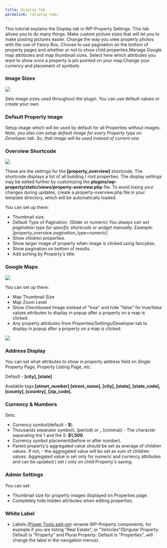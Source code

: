 ```yaml
---
title: Display Tab
permalink: /display-tab/
---
```


This tutorial explains the Display tab in WP-Property Settings. This tab allows you to do many things. Make custom picture sizes that will let you to make posting pictures easier. Change the way you view property photos with the use of Fancy Box, Choose  to use pagination on the bottom of property pages and whether or not to show child properties.Manage Google map attributes and map thumbnail sizes. Select here which attributes you want to show once a property is pin pointed on your map.Change your currency and placement of symbols.

### Image Sizes
![](https://storage.googleapis.com/media.usabilitydynamics.com/2016/07/property-display-tab.jpg)

Sets image sizes used throughout the plugin. You can use default values or create your own.

### Default Property image

Setup image which will be used by default for all Properties without images.
_Note, you also can setup default image for every Property type on Developer tab. So, that image will be used instead of current one._

### Overview Shortcode

![](https://storage.googleapis.com/media.usabilitydynamics.com/2016/07/property-display-tab2.jpg)

These are the settings for the **[property_overview]** shortcode. The shortcode displays a list of all building / root properties. The display settings may be edited further by customizing the **plugins/wp-property/static/views/property-overview.php** file. To avoid losing your changes during updates, create a property-overview.php file in your template directory, which will be automatically loaded.

You can set up there:

*   Thumbnail size.
*   Default Type of Pagination. (Slider or numeric) _You always can set pagination type for specific shortcode or widget manually. Example: [property_overview pagination_type=numeric]_
*   Show children properties. 
*   Show larger image of property when image is clicked using fancybox.
*   Show pagination on bottom of results.
*   Add sorting by Property's title.



### Google Maps

![](https://storage.googleapis.com/media.usabilitydynamics.com/2016/07/property-display-tab4.jpg)

You can set up there:

*   Map Thumbnail Size      
*   Map Zoom Level
*   Show Checkboxed Image instead of "true" and hide "false" for true/false values attributes to display in popup after a property on a map is clicked.
*   Any property attributes from Properties/Settings/Developer tab to display in popup after a property on a map is clicked.

![](https://storage.googleapis.com/media.usabilitydynamics.com/2012/02/a2bd1b2e-display-tab3.png)
### Address Display

You can set what attributes to show in property address field on Single Property Page, Property Listing Page, etc.

Default - **[city], [state]**

Available tags:**[street_number] [street_name], [city], [state], [state_code], [county], [country], [zip_code].**

### Currency & Numbers

Sets:

*   Currency symbol(default - **$**).
*   Thousands separator symbol(**.** (period) or **,** (comma)) - The character separating the 1 and the 5: **$1,500**.
*   Currency symbol placement(before or after number).
*   Parent property's aggregated value should be set as average of children values. If not, - the aggregated value will be set as sum of children values. 
Aggregated value is set only for numeric and currency attributes and can be updated ( set ) only on child Property's saving.

### Admin Settings

You can set:

*   Thumbnail size for property images displayed on Properties page.
*   Completely hide hidden attributes when editing properties.

### White Label

*   Labels.([Power Tools add-on](https://www.usabilitydynamics.com/product/wp-property-power-tools)) rename WP-Property components, for example if you are listing "Real Estate", or "Vehicles"(Singular Property: Default is "Property" and Plural Property: Default is "Properties", will change the label in the navigation menus).

